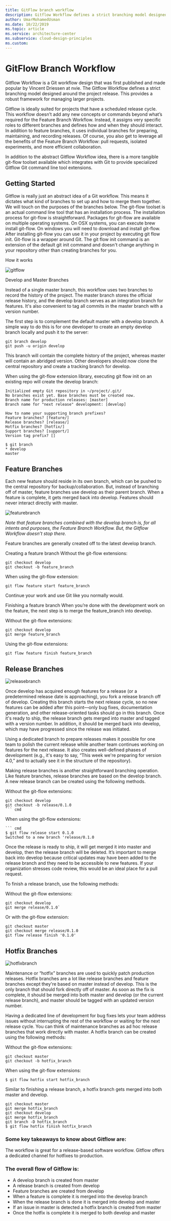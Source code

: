 ```yaml
---
title: GitFlow branch workflow
description: Gitflow Workflow defines a strict branching model designed around the project release
author: UmarMohamedUsman
ms.date: 10/22/2019
ms.topic: article
ms.service: architecture-center
ms.subservice: cloud-design-principles
ms.custom: 
---
```


# GitFlow Branch Workflow

Gitflow Workflow is a Git workflow design that was first published and made popular by Vincent Driessen at nvie. The Gitflow Workflow defines a strict branching model designed around the project release. This provides a robust framework for managing larger projects.

Gitflow is ideally suited for projects that have a scheduled release cycle. This workflow doesn’t add any new concepts or commands beyond what’s required for the Feature Branch Workflow. Instead, it assigns very specific roles to different branches and defines how and when they should interact. In addition to feature branches, it uses individual branches for preparing, maintaining, and recording releases. Of course, you also get to leverage all the benefits of the Feature Branch Workflow: pull requests, isolated experiments, and more efficient collaboration.

In addition to the abstract Gitflow Workflow idea, there is a more tangible git-flow toolset available which integrates with Git to provide specialized Gitflow Git command line tool extensions.

## Getting Started

Gitflow is really just an abstract idea of a Git workflow. This means it dictates what kind of branches to set up and how to merge them together. We will touch on the purposes of the branches below. The git-flow toolset is an actual command line tool that has an installation process. The installation process for git-flow is straightforward. Packages for git-flow are available on multiple operating systems. On OSX systems, you can execute brew install git-flow. On windows you will need to download and install git-flow. After installing git-flow you can use it in your project by executing git flow init. Git-flow is a wrapper around Git. The git flow init command is an extension of the default git init command and doesn't change anything in your repository other than creating branches for you.

How it works

![gitflow](/docs/framework/_images/gitflow-how-it-works.png) 

Develop and Master Branches

Instead of a single master branch, this workflow uses two branches to record the history of the project. The master branch stores the official release history, and the develop branch serves as an integration branch for features. It's also convenient to tag all commits in the master branch with a version number.

The first step is to complement the default master with a develop branch. A simple way to do this is for one developer to create an empty develop branch locally and push it to the server:
    
    git branch develop
    git push -u origin develop

This branch will contain the complete history of the project, whereas master will contain an abridged version. Other developers should now clone the central repository and create a tracking branch for develop.

When using the git-flow extension library, executing git flow init on an existing repo will create the develop branch:
    
    Initialized empty Git repository in ~/project/.git/
    No branches exist yet. Base branches must be created now.
    Branch name for production releases: [master]
    Branch name for "next release" development: [develop]

    How to name your supporting branch prefixes?
    Feature branches? [feature/]
    Release branches? [release/]
    Hotfix branches? [hotfix/]
    Support branches? [support/]
    Version tag prefix? []

    $ git branch
    * develop
    master

## Feature Branches

Each new feature should reside in its own branch, which can be pushed to the central repository for backup/collaboration. But, instead of branching off of master, feature branches use develop as their parent branch. When a feature is complete, it gets merged back into develop. Features should never interact directly with master.

![featurebranch](/docs/framework/_images/feature-branches.png)

*Note that feature branches combined with the develop branch is, for all intents and purposes, the Feature Branch Workflow. But, the Gitflow Workflow doesn’t stop there.*

Feature branches are generally created off to the latest develop branch.

Creating a feature branch Without the git-flow extensions:
    
    git checkout develop
    git checkout -b feature_branch

When using the git-flow extension:
    
    git flow feature start feature_branch


Continue your work and use Git like you normally would.

Finishing a feature branch When you’re done with the development work on the feature, the next step is to merge the feature_branch into develop.

Without the git-flow extensions:
    
    git checkout develop
    git merge feature_branch

Using the git-flow extensions:
    
    git flow feature finish feature_branch


## Release Branches

![releasebranch](/docs/framework/_images/release-branches.png)

Once develop has acquired enough features for a release (or a predetermined release date is approaching), you fork a release branch off of develop. Creating this branch starts the next release cycle, so no new features can be added after this point—only bug fixes, documentation generation, and other release-oriented tasks should go in this branch. Once it's ready to ship, the release branch gets merged into master and tagged with a version number. In addition, it should be merged back into develop, which may have progressed since the release was initiated.

Using a dedicated branch to prepare releases makes it possible for one team to polish the current release while another team continues working on features for the next release. It also creates well-defined phases of development (e.g., it's easy to say, “This week we're preparing for version 4.0,” and to actually see it in the structure of the repository).

Making release branches is another straightforward branching operation. Like feature branches, release branches are based on the develop branch. A new release branch can be created using the following methods.

Without the git-flow extensions:
    
    git checkout develop
    git checkout -b release/0.1.0
    ``` cmd

When using the git-flow extensions:
    
    ``` cmd
    $ git flow release start 0.1.0
    Switched to a new branch 'release/0.1.0

Once the release is ready to ship, it will get merged it into master and develop, then the release branch will be deleted. It’s important to merge back into develop because critical updates may have been added to the release branch and they need to be accessible to new features. If your organization stresses code review, this would be an ideal place for a pull request.

To finish a release branch, use the following methods:

Without the git-flow extensions:
    
    git checkout develop
    git merge release/0.1.0`

Or with the git-flow extension:
    
    git checkout master
    git checkout merge release/0.1.0
    git flow release finish '0.1.0'

## Hotfix Branches

![hotfixbranch](/docs/framework/_images/hotfix-branches.png)

Maintenance or “hotfix” branches are used to quickly patch production releases. Hotfix branches are a lot like release branches and feature branches except they're based on master instead of develop. This is the only branch that should fork directly off of master. As soon as the fix is complete, it should be merged into both master and develop (or the current release branch), and master should be tagged with an updated version number.

Having a dedicated line of development for bug fixes lets your team address issues without interrupting the rest of the workflow or waiting for the next release cycle. You can think of maintenance branches as ad hoc release branches that work directly with master. A hotfix branch can be created using the following methods:

Without the git-flow extensions:
    
    git checkout master
    git checkout -b hotfix_branch

When using the git-flow extensions:
    
    $ git flow hotfix start hotfix_branch

Similar to finishing a release branch, a hotfix branch gets merged into both master and develop.
    
    git checkout master
    git merge hotfix_branch
    git checkout develop
    git merge hotfix_branch
    git branch -D hotfix_branch
    $ git flow hotfix finish hotfix_branch

### Some key takeaways to know about Gitflow are:

The workflow is great for a release-based software workflow.
Gitflow offers a dedicated channel for hotfixes to production.


### The overall flow of Gitflow is:

* A develop branch is created from master
* A release branch is created from develop
* Feature branches are created from develop
* When a feature is complete it is merged into the develop branch
* When the release branch is done it is merged into develop and master
* If an issue in master is detected a hotfix branch is created from master
* Once the hotfix is complete it is merged to both develop and master